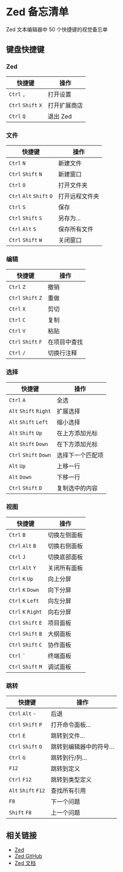 Zed 备忘清单
====

Zed 文本编辑器中 50 个快捷键的视觉备忘单

## 键盘快捷键

### Zed

| 快捷键                | 操作                   |
|-----------------------|------------------------|
| `Ctrl` `,`            | 打开设置                |
| `Ctrl` `Shift` `X`    | 打开扩展商店            |
| `Ctrl` `Q`            | 退出 Zed               |
<!--rehype:className=shortcuts-->

### 文件

| 快捷键                  | 操作                   |
|-------------------------|------------------------|
| `Ctrl` `N`              | 新建文件                |
| `Ctrl` `Shift` `N`      | 新建窗口                |
| `Ctrl` `O`              | 打开文件夹              |
| `Ctrl` `Alt` `Shift` `O`| 打开远程文件夹          |
| `Ctrl` `S`              | 保存                    |
| `Ctrl` `Shift` `S`      | 另存为...               |
| `Ctrl` `Alt` `S`        | 保存所有文件            |
| `Ctrl` `Shift` `W`      | 关闭窗口                |
<!--rehype:className=shortcuts left-align-->

### 编辑

| 快捷键                | 操作                   |
|-----------------------|------------------------|
| `Ctrl` `Z`            | 撤销                   |
| `Ctrl` `Shift` `Z`    | 重做                   |
| `Ctrl` `X`            | 剪切                   |
| `Ctrl` `C`            | 复制                   |
| `Ctrl` `V`            | 粘贴                   |
| `Ctrl` `Shift` `F`    | 在项目中查找            |
| `Ctrl` `/`            | 切换行注释             |
<!--rehype:className=shortcuts-->

### 选择

| 快捷键                   | 操作                     |
|--------------------------|--------------------------|
| `Ctrl` `A`               | 全选                     |
| `Alt` `Shift` `Right`    | 扩展选择                 |
| `Alt` `Shift` `Left`     | 缩小选择                 |
| `Alt` `Shift` `Up`       | 在上方添加光标           |
| `Alt` `Shift` `Down`     | 在下方添加光标           |
| `Ctrl` `Shift` `Down`    | 选择下一个匹配项         |
| `Alt` `Up`               | 上移一行                 |
| `Alt` `Down`             | 下移一行                 |
| `Ctrl` `Shift` `D`       | 复制选中的内容           |
<!--rehype:className=shortcuts left-align-->

### 视图

| 快捷键               | 操作                    |
|----------------------|-------------------------|
| `Ctrl` `B`           | 切换左侧面板            |
| `Ctrl` `Alt` `B`     | 切换右侧面板            |
| `Ctrl` `J`           | 切换底部面板            |
| `Ctrl` `Alt` `Y`     | 关闭所有面板            |
| `Ctrl` `K` `Up`      | 向上分屏                |
| `Ctrl` `K` `Down`    | 向下分屏                |
| `Ctrl` `K` `Left`    | 向左分屏                |
| `Ctrl` `K` `Right`   | 向右分屏                |
| `Ctrl` `Shift` `E`   | 项目面板                |
| `Ctrl` `Shift` `B`   | 大纲面板                |
| `Ctrl` `Shift` `C`   | 协作面板                |
| `Ctrl` ``` ` ```     | 终端面板                |
| `Ctrl` `Shift` `M`   | 调试面板                |
<!--rehype:className=shortcuts -->

### 跳转

| 快捷键                | 操作                        |
|-----------------------|-----------------------------|
| `Ctrl` `Alt` `-`      | 后退                        |
| `Ctrl` `Shift` `P`    | 打开命令面板…               |
| `Ctrl` `E`            | 跳转到文件…                |
| `Ctrl` `Shift` `O`    | 跳转到编辑器中的符号…      |
| `Ctrl` `G`            | 跳转到行/列…               |
| `F12`                 | 跳转到定义                 |
| `Ctrl` `F12`          | 跳转到类型定义             |
| `Alt` `Shift` `F12`   | 查找所有引用               |
| `F8`                  | 下一个问题                 |
| `Shift` `F8`          | 上一个问题                 |
<!--rehype:className=shortcuts left-align-->

## 相关链接

- [Zed](https://zed.dev/)
- [Zed GitHub](https://github.com/zed-industries/zed)
- [Zed 文档](https://zed.dev/docs)
